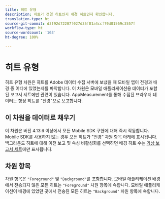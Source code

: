 ```yaml
---
title: 히트 유형
description: 히트가 전경 히트인지 배경 히트인지 확인합니다.
translation-type: ht
source-git-commit: d3f92d72207f027d35f81a4ccf70d01569c3557f
workflow-type: ht
source-wordcount: '163'
ht-degree: 100%

---
```



# 히트 유형

히트 유형 차원은 히트를 Adobe 데이터 수집 서버에 보냈을 때 모바일 앱이 전경과 배경 중 어디에 있었는지를 파악합니다. 이 차원은 모바일 애플리케이션용 데이터가 포함된 보고서 세트에만 관련이 있습니다. AppMeasurement를 통해 수집된 브라우저 데이터는 항상 히트를 &quot;전경&quot;으로 보고합니다.

## 이 차원을 데이터로 채우기

이 차원은 버전 4.13.6 이상에서 모든 Mobile SDK 구현에 대해 즉시 작동합니다. Mobile SDK를 사용하지 않는 경우 모든 히트가 &quot;전경&quot; 차원 항목 아래에 표시됩니다. 백그라운드 히트에 대해 이전 보고 및 속성 비활성화를 선택하면 배경 히트 수는 [가상 보고서 세트](../vrs/vrs-mobile-visit-processing.md)에만 표시됩니다.

## 차원 항목

차원 항목은 `"Foreground"` 및 `"Background"`를 포함합니다. 모바일 애플리케이션 배경에서 전송되지 않은 모든 히트는 `"Foreground"` 차원 항목에 속합니다. 모바일 애플리케이션이 배경에 있었던 곳에서 전송된 모든 히트는 `"Background"` 차원 항목에 속합니다.
